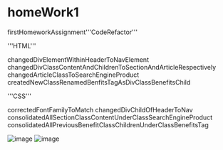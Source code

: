 # homeWork1
firstHomeworkAssignment'''CodeRefactor'''

'''HTML'''

changedDivElementWithinHeaderToNavElement
changedDivClassContentAndChildrenToSectionAndArticleRespectively
    changedArticleClassToSearchEngineProduct
createdNewClassRenamedBenfitsTagAsDivClassBenefitsChild

'''CSS'''

correctedFontFamilyToMatch
changedDivChildOfHeaderToNav
consolidatedAllSectionClassContentUnderClassSearchEngineProduct
consolidatedAllPreviousBenefitClassChildrenUnderClassBenefitsTag

![image]("C:\Users\andya\homeWork1\screenShot\imgForHW1.png")
![image]("C:\Users\andya\homeWork1\screenShot\imgForHW1.2.png")